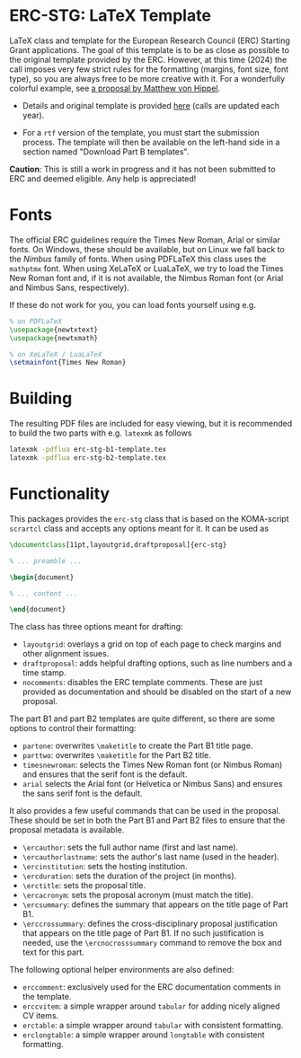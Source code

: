 # ERC-STG: LaTeX Template

LaTeX class and template for the European Research Council (ERC) Starting Grant
applications. The goal of this template is to be as close as possible to the
original template provided by the ERC. However, at this time (2024) the call
imposes very few strict rules for the formatting (margins, font size, font type),
so you are always free to be more creative with it. For a wonderfully colorful
example, see [a proposal by Matthew von Hippel](https://4gravitons.com/2024/03/15/an-open-source-grant-proposal/).

* Details and original template is provided [here](https://erc.europa.eu/apply-grant/starting-grant)
  (calls are updated each year).

* For a `rtf` version of the template, you must start the submission process.
  The template will then be available on the left-hand side in a section
  named "Download Part B templates".

**Caution**: This is still a work in progress and it has not been submitted to
ERC and deemed eligible. Any help is appreciated!

# Fonts

The official ERC guidelines require the Times New Roman, Arial or similar fonts.
On Windows, these should be available, but on Linux we fall back to the *Nimbus*
family of fonts. When using PDFLaTeX this class uses the `mathptmx` font. When
using XeLaTeX or LuaLaTeX, we try to load the Times New Roman font and, if it
is not available, the Nimbus Roman font (or Arial and Nimbus Sans, respectively).

If these do not work for you, you can load fonts yourself using e.g.
```tex
% on PDFLaTeX
\usepackage{newtxtext}
\usepackage{newtxmath}

% on XeLaTeX / LuaLaTeX
\setmainfont{Times New Roman}
```

# Building

The resulting PDF files are included for easy viewing, but it is recommended to
build the two parts with e.g. `latexmk` as follows
```bash
latexmk -pdflua erc-stg-b1-template.tex
latexmk -pdflua erc-stg-b2-template.tex
```

# Functionality

This packages provides the `erc-stg` class that is based on the
KOMA-script `scrartcl` class and accepts any options meant for it. It can
be used as
```tex
\documentclass[11pt,layoutgrid,draftproposal]{erc-stg}

% ... preamble ...

\begin{document}

% ... content ...

\end{document}
```

The class has three options meant for drafting:

* `layoutgrid`: overlays a grid on top of each page to check margins and
  other alignment issues.
* `draftproposal`: adds helpful drafting options, such as line numbers and
  a time stamp.
* `nocomments`: disables the ERC template comments. These are just provided
  as documentation and should be disabled on the start of a new proposal.

The part B1 and part B2 templates are quite different, so there are some
options to control their formatting:

* `partone`: overwrites `\maketitle` to create the Part B1 title page.
* `parttwo`: overwrites `\maketitle` for the Part B2 title.
* `timesnewroman`: selects the Times New Roman font (or Nimbus Roman) and
  ensures that the serif font is the default.
* `arial` selects the Arial font (or Helvetica or Nimbus Sans) and ensures
  the sans serif font is the default.

It also provides a few useful commands that can be used in the proposal. These
should be set in both the Part B1 and Part B2 files to ensure that the proposal
metadata is available.

* `\ercauthor`: sets the full author name (first and last name).
* `\ercauthorlastname`: sets the author's last name (used in the header).
* `\ercinstitution`: sets the hosting institution.
* `\ercduration`: sets the duration of the project (in months).
* `\erctitle`: sets the proposal title.
* `\ercacronym`: sets the proposal acronym (must match the title).
* `\ercsummary`: defines the summary that appears on the title page of Part B1.
* `\erccrossummary`: defines the cross-disciplinary proposal justification
  that appears on the title page of Part B1. If no such justification is needed,
  use the `\ercnocrosssummary` command to remove the box and text for this part.

The following optional helper environments are also defined:

* `erccomment`: exclusively used for the ERC documentation comments in the
  template.
* `erccvitem`: a simple wrapper around `tabular` for adding nicely aligned
  CV items.
* `erctable`: a simple wrapper around `tabular` with consistent formatting.
* `erclongtable`: a simple wrapper around `longtable` with consistent
  formatting.
